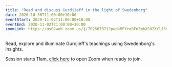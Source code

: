 ```yaml
---
title: "Read and discuss Gurdjieff in the light of Swedenborg"
date: 2020-10-30T11:00:00+10:00
eventStart: 2020-11-02T11:00:00+10:00
eventEnd: 2020-11-02T21:00:00+10:00
zoomLink: https://us02web.zoom.us/j/702567371?pwd=MFYra0FnZmhXSHZXYlJ3VE5GMGkwZz09
---
```


Read, explore and illuminate Gurdjieff's teachings using Swedenborg's insights.

Session starts 11am, [click here](https://us02web.zoom.us/j/702567371?pwd=MFYra0FnZmhXSHZXYlJ3VE5GMGkwZz09) to open Zoom when ready to join.